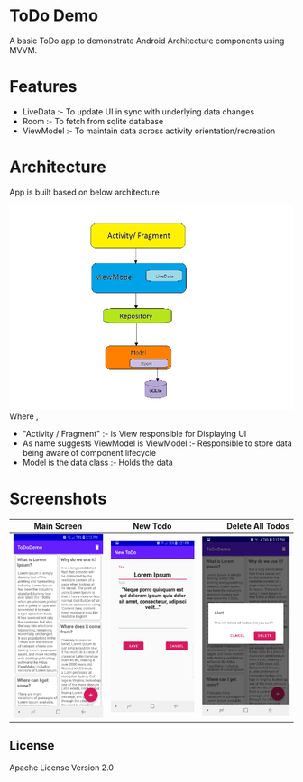 # ToDo Demo
A basic ToDo app to demonstrate Android Architecture components using MVVM.

# Features
  - LiveData :- To update UI in sync with underlying data changes
  - Room :-  To fetch from sqlite database
  - ViewModel :-  To maintain data across activity orientation/recreation

# Architecture
App is built based on below architecture

![App Architecture](https://github.com/harishtandale/todoDemo/blob/master/App_Architecture.png?raw=true?branch=master)
Where ,
  - "Activity / Fragment" :- is View responsible for Displaying UI
  - As name suggests ViewModel is ViewModel :- Responsible to store data being aware of component lifecycle
  - Model is the data class :- Holds the data

# Screenshots
| Main Screen        |   New Todo         |  Delete All Todos |
| ------------- |:-------------:| -----:|
|![App Architecture](https://github.com/harishtandale/todoDemo/blob/master/Screenshots/1_app_main_screen.jpg?raw=true?branch=master)       | ![App Architecture](https://github.com/harishtandale/todoDemo/blob/master/Screenshots/2_new_todo.jpg?raw=true?branch=master) | ![App Architecture](https://github.com/harishtandale/todoDemo/blob/master/Screenshots/3_delete_all.jpg?raw=true?branch=master)  |

 

License
----

Apache License Version 2.0
